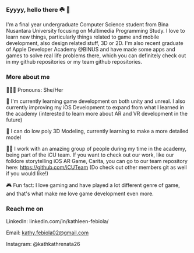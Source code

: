 ### Eyyyy, hello there ☘️ 👋

I'm a final year undergraduate Computer Science student from Bina Nusantara University focusing on Multimedia Programming Study. I love to learn new things, particularly things related to game and mobile development, also design related stuff, 3D or 2D. I'm also recent graduate of Apple Developer Academy @BINUS and have made some apps and games to solve real life problems there, which you can definitely check out in my github repositories or my team github repositories.

### More about me
🧘🏼‍♂️ Pronouns: She/Her

🥂 I'm currently learning game development on both unity and unreal. I also currently improving my iOS Development to expand from what I learned in the academy (interested to learn more about AR and VR development in the future)

💎 I can do low poly 3D Modeling, currently learning to make a more detailed model

👌🏻 I work with an amazing group of people during my time in the academy, being part of the iCU team. If you want to check out our work, like our folklore storytelling iOS AR Game, Carita, you can go to our team repository here: https://github.com/iCUTeam (Do check out other members git as well if you would like!)

🎮 Fun fact: I love gaming and have played a lot different genre of game, and that's what make me love game development even more. 

### Reach me on

LinkedIn: linkedin.com/in/kathleen-febiola/

Email: kathy.febiola02@gmail.com

Instagram: @kathkathrenata26



<!--
**ReiKath26/ReiKath26** is a ✨ _special_ ✨ repository because its `README.md` (this file) appears on your GitHub profile.

Here are some ideas to get you started:

- 🔭 I’m currently working on ...
- 🌱 I’m currently learning ...
- 👯 I’m looking to collaborate on ...
- 🤔 I’m looking for help with ...
- 💬 Ask me about ...
- 📫 How to reach me: ...
- 😄 Pronouns: ...
- ⚡ Fun fact: ...
-->
